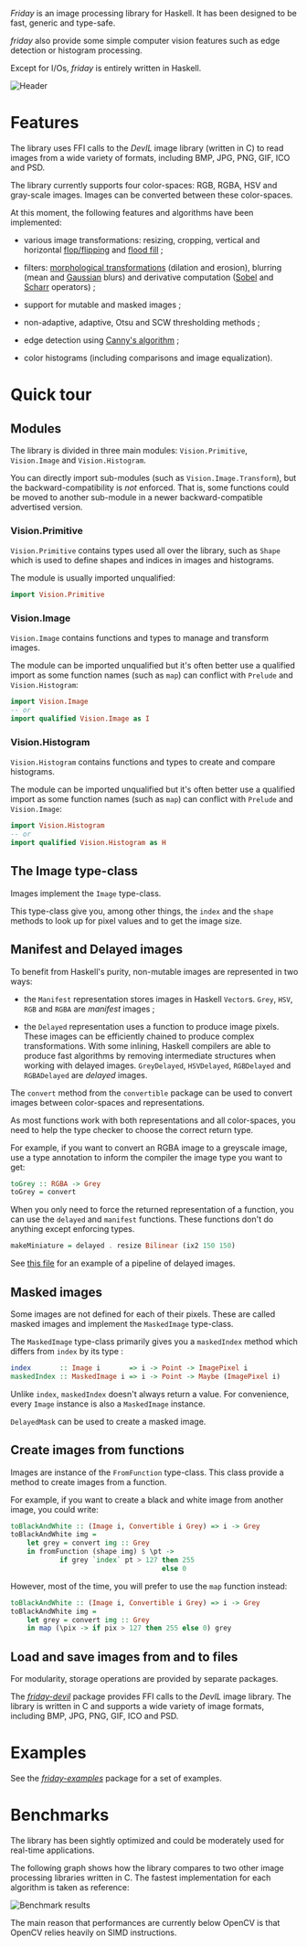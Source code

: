 *Friday* is an image processing library for Haskell. It has been designed to be
fast, generic and type-safe.

*friday* also provide some simple computer vision features such as edge
detection or histogram processing.

Except for I/Os, *friday* is entirely written in Haskell.

![Header](header.png)

# Features

The library uses FFI calls to the *DevIL* image library (written in C) to read
images from a wide variety of formats, including BMP, JPG, PNG, GIF, ICO and
PSD.

The library currently supports four color-spaces: RGB, RGBA, HSV and gray-scale
images. Images can be converted between these color-spaces.

At this moment, the following features and algorithms have been implemented:

* various image transformations: resizing, cropping, vertical and horizontal
[flop/flipping](http://en.wikipedia.org/wiki/Flopped_image) and
[flood fill](http://en.wikipedia.org/wiki/Flood_filling) ;

* filters:
[morphological transformations](http://en.wikipedia.org/wiki/Mathematical_morphology)
(dilation and erosion), blurring (mean
and [Gaussian](http://en.wikipedia.org/wiki/Gaussian_blur) blurs) and
derivative computation
([Sobel](http://en.wikipedia.org/wiki/Sobel_operator) and
[Scharr](http://en.wikipedia.org/wiki/Sobel_operator#Alternative_operators)
operators) ;

* support for mutable and masked images ;

* non-adaptive, adaptive, Otsu and SCW thresholding methods ;

* edge detection using
[Canny's algorithm](http://en.wikipedia.org/wiki/Canny_edge_detector) ;

* color histograms (including comparisons and image equalization).

# Quick tour

## Modules

The library is divided in three main modules: `Vision.Primitive`, `Vision.Image`
and `Vision.Histogram`.

You can directly import sub-modules (such as `Vision.Image.Transform`), but the
backward-compatibility is *not* enforced. That is, some functions could be moved
to another sub-module in a newer backward-compatible advertised version.

### Vision.Primitive

`Vision.Primitive` contains types used all over the library, such as `Shape`
which is used to define shapes and indices in images and histograms.

The module is usually imported unqualified:

```haskell
import Vision.Primitive
```

### Vision.Image

`Vision.Image` contains functions and types to manage and transform images.

The module can be imported unqualified but it's often better use a qualified
import as some function names (such as `map`) can conflict with `Prelude` and
`Vision.Histogram`:

```haskell
import Vision.Image
-- or
import qualified Vision.Image as I
```

### Vision.Histogram

`Vision.Histogram` contains functions and types to create and compare
histograms.

The module can be imported unqualified but it's often better use a qualified
import as some function names (such as `map`) can conflict with `Prelude` and
`Vision.Image`:

```haskell
import Vision.Histogram
-- or
import qualified Vision.Histogram as H
```

## The Image type-class

Images implement the `Image` type-class.

This type-class give you, among other things, the `index` and the `shape`
methods to look up for pixel values and to get the image size.

## Manifest and Delayed images

To benefit from Haskell's purity, non-mutable images are represented in two
ways:

* the `Manifest` representation stores images in Haskell `Vector`s. `Grey`,
`HSV`, `RGB` and `RGBA` are *manifest* images ;

* the `Delayed` representation uses a function to produce image pixels. These
images can be efficiently chained to produce complex transformations. With some
inlining, Haskell compilers are able to produce fast algorithms by removing
intermediate structures when working with delayed images.
`GreyDelayed`, `HSVDelayed`, `RGBDelayed` and `RGBADelayed` are *delayed*
images.

The `convert` method from the `convertible` package can be used to convert
images between color-spaces and representations.

As most functions work with both representations and all color-spaces, you need
to help the type checker to choose the correct return type.

For example, if you want to convert an RGBA image to a greyscale image, use a
type annotation to inform the compiler the image type you want to get:

```haskell
toGrey :: RGBA -> Grey
toGrey = convert
```

When you only need to force the returned representation of a function, you can
use the `delayed` and `manifest` functions. These functions don't do anything
except enforcing types.

```haskell
makeMiniature = delayed . resize Bilinear (ix2 150 150)
```

See
[this file](https://github.com/RaphaelJ/friday-examples/blob/master/src/Delayed.hs)
for an example of a pipeline of delayed images.

## Masked images

Some images are not defined for each of their pixels. These are called masked
images and implement the `MaskedImage` type-class.

The `MaskedImage` type-class primarily gives you a `maskedIndex` method which
differs from `index` by its type :

```haskell
index       :: Image i       => i -> Point -> ImagePixel i
maskedIndex :: MaskedImage i => i -> Point -> Maybe (ImagePixel i)
```

Unlike `index`, `maskedIndex` doesn't always return a value. For convenience,
every `Image` instance is also a `MaskedImage` instance.

`DelayedMask` can be used to create a masked image.

## Create images from functions

Images are instance of the `FromFunction` type-class. This class provide a
method to create images from a function.

For example, if you want to create a black and white image from another image,
you could write:

```haskell
toBlackAndWhite :: (Image i, Convertible i Grey) => i -> Grey
toBlackAndWhite img =
    let grey = convert img :: Grey
    in fromFunction (shape img) $ \pt ->
            if grey `index` pt > 127 then 255
                                     else 0
```

However, most of the time, you will prefer to use the `map` function instead:

```haskell
toBlackAndWhite :: (Image i, Convertible i Grey) => i -> Grey
toBlackAndWhite img =
    let grey = convert img :: Grey
    in map (\pix -> if pix > 127 then 255 else 0) grey
```

## Load and save images from and to files

For modularity, storage operations are provided by separate packages.

The *[friday-devil](https://hackage.haskell.org/package/friday-devil)* package
provides FFI calls to the *DevIL* image library. The library is written in C and
supports a wide variety of image formats, including BMP, JPG, PNG, GIF, ICO and
PSD.

# Examples

See the *[friday-examples](https://github.com/RaphaelJ/friday-examples)*
package for a set of examples.

# Benchmarks

The library has been sightly optimized and could be moderately used for
real-time applications.

The following graph shows how the library compares to two other image processing
libraries written in C. The fastest implementation for each algorithm is taken
as reference:

![Benchmark results](bench_results.png)

The main reason that performances are currently below OpenCV is that OpenCV
relies heavily on SIMD instructions.
